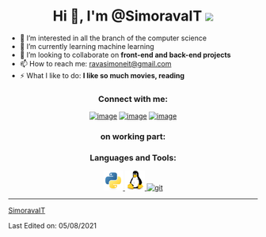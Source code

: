 <h1 align="center">Hi 👋, I'm @SimoravaIT <img height="40" src="https://emoji.gg/assets/emoji/7333-parrotdance.gif"></h1>

- 👀 I’m interested in all the branch of the computer science
- 🌱 I’m currently learning machine learning
- 👯 I’m looking to collaborate on **front-end and back-end projects**
- 📫 How to reach me: ravasimoneit@gmail.com
- ⚡ What I like to do: **I like so much movies, reading**

<h3 align="center">Connect with me:</h3>
<div align="center">

[![image](https://img.shields.io/badge/LinkedIn-0077B5?style=for-the-badge&logo=linkedin&logoColor=white)](https://www.linkedin.com/in/ravasimone/)
[![image](https://img.shields.io/badge/Instagram-E4405F?style=for-the-badge&logo=instagram&logoColor=white)](https://www.instagram.com/simorava/?hl=it)
[![image](https://img.shields.io/badge/Gmail-D14836?style=for-the-badge&logo=gmail&logoColor=white)](mailto:ravasimoneit@gmail.com)
  
</div>

<h3 align="center">on working part:</h3>
<h3 align="center">Languages and Tools:</h3>

<p align="center"> 

  <a href="https://www.python.org" target="_blank"> 
    <img src="https://raw.githubusercontent.com/devicons/devicon/master/icons/python/python-original.svg" alt="python" width="40" height="40"/> 
      </a> 
  <a href="https://www.linux.org/" target="_blank"> 
    <img src="https://raw.githubusercontent.com/devicons/devicon/master/icons/linux/linux-original.svg" alt="linux" width="40" height="40"/> 
  </a> 
  <a href="https://git-scm.com/" target="_blank"> 
    <img src="https://www.vectorlogo.zone/logos/git-scm/git-scm-icon.svg" alt="git" width="40" height="40"/> 
  </a>
</p>

------

[SimoravaIT](https://github.com/SimoravaIT)

Last Edited on: 05/08/2021
<!---
SimoravaIT/SimoravaIT is a ✨ special ✨ repository because its `README.md` (this file) appears on your GitHub profile.
You can click the Preview link to take a look at your changes.
--->
